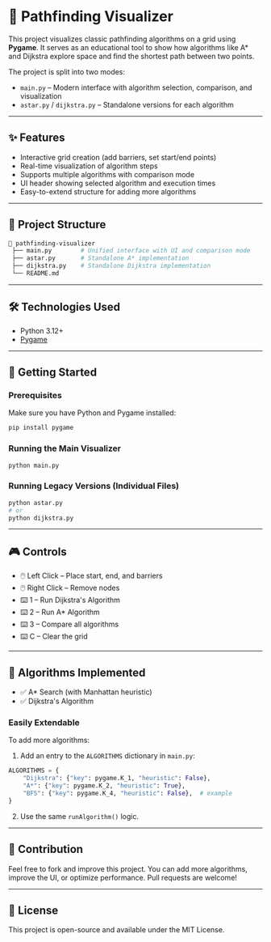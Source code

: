 # 🧭 Pathfinding Visualizer

This project visualizes classic pathfinding algorithms on a grid using **Pygame**. It serves as an educational tool to show how algorithms like A\* and Dijkstra explore space and find the shortest path between two points.

The project is split into two modes:

* `main.py` – Modern interface with algorithm selection, comparison, and visualization
* `astar.py` / `dijkstra.py` – Standalone versions for each algorithm

---

## ✨ Features

* Interactive grid creation (add barriers, set start/end points)
* Real-time visualization of algorithm steps
* Supports multiple algorithms with comparison mode
* UI header showing selected algorithm and execution times
* Easy-to-extend structure for adding more algorithms

---

## 📁 Project Structure

```bash
📆 pathfinding-visualizer
 ├── main.py        # Unified interface with UI and comparison mode
 ├── astar.py       # Standalone A* implementation
 ├── dijkstra.py    # Standalone Dijkstra implementation
 └── README.md
```

---

## 🛠️ Technologies Used

* Python 3.12+
* [Pygame](https://www.pygame.org/)

---

## 🚀 Getting Started

### Prerequisites

Make sure you have Python and Pygame installed:

```bash
pip install pygame
```

### Running the Main Visualizer

```bash
python main.py
```

### Running Legacy Versions (Individual Files)

```bash
python astar.py
# or
python dijkstra.py
```

---

## 🎮 Controls

* 🖱️ Left Click – Place start, end, and barriers
* 🖱️ Right Click – Remove nodes
* ⌨️ 1 – Run Dijkstra's Algorithm
* ⌨️ 2 – Run A\* Algorithm
* ⌨️ 3 – Compare all algorithms
* ⌨️ C – Clear the grid

---

## 🧠 Algorithms Implemented

* ✅ A\* Search (with Manhattan heuristic)
* ✅ Dijkstra's Algorithm

### Easily Extendable

To add more algorithms:

1. Add an entry to the `ALGORITHMS` dictionary in `main.py`:

```python
ALGORITHMS = {
    "Dijkstra": {"key": pygame.K_1, "heuristic": False},
    "A*": {"key": pygame.K_2, "heuristic": True},
    "BFS": {"key": pygame.K_4, "heuristic": False},  # example
}
```

2. Use the same `runAlgorithm()` logic.

---

## 🤝 Contribution

Feel free to fork and improve this project. You can add more algorithms, improve the UI, or optimize performance. Pull requests are welcome!

---

## 📄 License

This project is open-source and available under the MIT License.